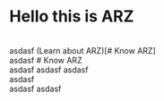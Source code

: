 # Hello this is ARZ

<br/>
asdasf (Learn about ARZ)[# Know ARZ]
<br/>
asdasf
# Know ARZ
<br/>
asdasf
asdasf
asdasf
<br/>
asdasf
<br/>
asdasf
asdasf
<br/>
